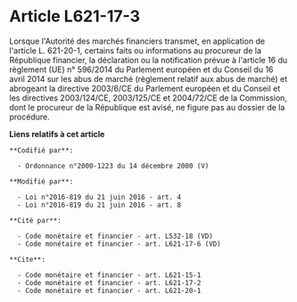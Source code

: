 # Article L621-17-3

Lorsque l'Autorité des marchés financiers transmet,  en application de l'article L. 621-20-1, certains faits ou informations
au procureur de la République financier, la déclaration ou la notification prévue à l'article 16 du règlement (UE) n°
596/2014 du Parlement européen et du Conseil du 16 avril 2014 sur les abus de marché (règlement relatif aux abus de marché)
et abrogeant la directive 2003/6/CE du Parlement européen et du Conseil et les directives 2003/124/CE, 2003/125/CE et
2004/72/CE de la Commission, dont le procureur de la République est avisé, ne figure pas au dossier de la procédure.

**Liens relatifs à cet article**

	**Codifié par**:

	  - Ordonnance n°2000-1223 du 14 décembre 2000 (V)

	**Modifié par**:

	  - Loi n°2016-819 du 21 juin 2016 - art. 4
	  - Loi n°2016-819 du 21 juin 2016 - art. 8

	**Cité par**:

	  - Code monétaire et financier - art. L532-18 (VD)
	  - Code monétaire et financier - art. L621-17-6 (VD)

	**Cite**:

	  - Code monétaire et financier - art. L621-15-1
	  - Code monétaire et financier - art. L621-17-2
	  - Code monétaire et financier - art. L621-20-1
